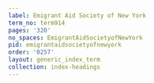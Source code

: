 ```yaml
---
label: Emigrant Aid Society of New York
term_no: term914
pages: '320'
no_spaces: EmigrantAidSocietyofNewYork
pid: emigrantaidsocietyofnewyork
order: '0257'
layout: generic_index_term
collection: index-headings
---
```

